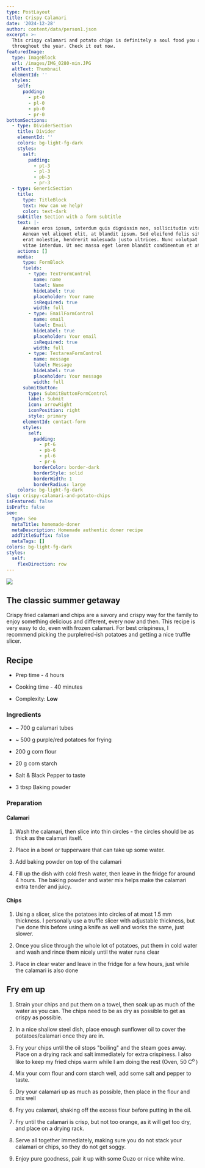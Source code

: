 ```yaml
---
type: PostLayout
title: Crispy Calamari
date: '2024-12-28'
author: content/data/person1.json
excerpt: >-
  This crispy calamari and potato chips is definitely a soul food you can enjoy
  throughout the year. Check it out now.
featuredImage:
  type: ImageBlock
  url: /images/IMG_0280-min.JPG
  altText: Thumbnail
  elementId: ''
  styles:
    self:
      padding:
        - pt-0
        - pl-0
        - pb-0
        - pr-0
bottomSections:
  - type: DividerSection
    title: Divider
    elementId: ''
    colors: bg-light-fg-dark
    styles:
      self:
        padding:
          - pt-3
          - pl-3
          - pb-3
          - pr-3
  - type: GenericSection
    title:
      type: TitleBlock
      text: How can we help?
      color: text-dark
    subtitle: Section with a form subtitle
    text: |-
      Aenean eros ipsum, interdum quis dignissim non, sollicitudin vitae nisl.
      Aenean vel aliquet elit, at blandit ipsum. Sed eleifend felis sit amet
      erat molestie, hendrerit malesuada justo ultrices. Nunc volutpat at erat
      vitae interdum. Ut nec massa eget lorem blandit condimentum et at risus.
    actions: []
    media:
      type: FormBlock
      fields:
        - type: TextFormControl
          name: name
          label: Name
          hideLabel: true
          placeholder: Your name
          isRequired: true
          width: full
        - type: EmailFormControl
          name: email
          label: Email
          hideLabel: true
          placeholder: Your email
          isRequired: true
          width: full
        - type: TextareaFormControl
          name: message
          label: Message
          hideLabel: true
          placeholder: Your message
          width: full
      submitButton:
        type: SubmitButtonFormControl
        label: Submit
        icon: arrowRight
        iconPosition: right
        style: primary
      elementId: contact-form
      styles:
        self:
          padding:
            - pt-6
            - pb-6
            - pl-6
            - pr-6
          borderColor: border-dark
          borderStyle: solid
          borderWidth: 1
          borderRadius: large
    colors: bg-light-fg-dark
slug: crispy-calamari-and-potato-chips
isFeatured: false
isDraft: false
seo:
  type: Seo
  metaTitle: homemade-doner
  metaDescription: Homemade authentic doner recipe
  addTitleSuffix: false
  metaTags: []
colors: bg-light-fg-dark
styles:
  self:
    flexDirection: row
---
```

![](/images/IMG_0280-min.JPG)

## The classic summer getaway

Crispy fried calamari and chips are a savory and crispy way for the family to enjoy something delicious and different, every now and then. This recipe is very easy to do, even with frozen calamari. For best crispiness, I recommend picking the purple/red-ish potatoes and getting a nice truffle slicer.

## Recipe

*   Prep time - 4 hours

*   Cooking time - 40 minutes

*   Complexity: **Low**

### Ingredients

*   \~ 700 g calamari tubes

*   \~ 500 g purple/red potatoes for frying

*   200 g corn flour

*   20 g corn starch

*   Salt & Black Pepper to taste

*   3 tbsp Baking powder

### Preparation

#### Calamari

1.  Wash the calamari, then slice into thin circles - the circles should be as thick as the calamari itself.

2.  Place in a bowl or tupperware that can take up some water.

3.  Add baking powder on top of the calamari

4.  Fill up the dish with cold fresh water, then leave in the fridge for around 4 hours. The baking powder and water mix helps make the calamari extra tender and juicy.

#### Chips

1.  Using a slicer, slice the potatoes into circles of at most 1.5 mm thickness. I personally use a truffle slicer with adjustable thickness, but I've done this before using a knife as well and works the same, just slower.

2.  Once you slice through the whole lot of potatoes, put them in cold water and wash and rince them nicely until the water runs clear

3.  Place in clear water and leave in the fridge for a few hours, just while the calamari is also done

## Fry em up

1.  Strain your chips and put them on a towel, then soak up as much of the water as you can. The chips need to be as dry as possible to get as crispy as possible.

2.  In a nice shallow steel dish, place enough sunflower oil to cover the potatoes/calamari once they are in.

3.  Fry your chips until the oil stops "boiling" and the steam goes away. Place on a drying rack and salt immediately for extra crispiness. I also like to keep my fried chips warm while I am doing the rest (Oven, 50 C<sup>o </sup>)

4.  Mix your corn flour and corn starch well, add some salt and pepper to taste.

5.  Dry your calamari up as much as possible, then place in the flour and mix well

6.  Fry you calamari, shaking off the excess flour before putting in the oil.

7.  Fry until the calamari is crisp, but not too orange, as it will get too dry, and place on a drying rack.

8.  Serve all together immediately, making sure you do not stack your calamari or chips, so they do not get soggy.

9.  Enjoy pure goodness, pair it up with some Ouzo or nice white wine.

##

<div style="text-align: left"></div>

